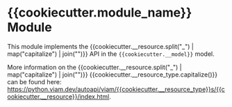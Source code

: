 # {{cookiecutter.module_name}} Module

This module implements the {{cookiecutter.__resource.split("_") | map("capitalize") | join("")}} API in the `{{cookiecutter.__model}}` model.

More information on the {{cookiecutter.__resource.split("_") | map("capitalize") | join("")}} {{cookiecutter.__resource_type.capitalize()}} can be found here: https://python.viam.dev/autoapi/viam/{{cookiecutter.__resource_type}}s/{{cookiecutter.__resource}}/index.html.
